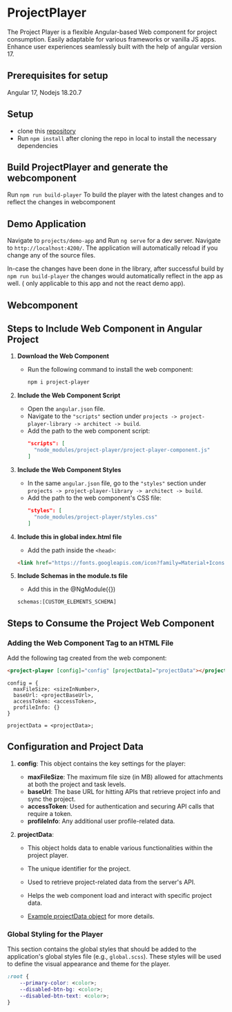 
# ProjectPlayer

The Project Player is a flexible Angular-based Web component for project consumption. Easily adaptable for various frameworks or vanilla JS apps. Enhance user experiences seamlessly built with the help of angular version 17.
## Prerequisites for setup

Angular 17, Nodejs 18.20.7

## Setup

* clone this [repository](https://github.com/ELEVATE-Project/project-player/tree/release-1.0.0)
* Run `npm install` after cloning the repo in local to install the necessary dependencies

## Build ProjectPlayer and generate the webcomponent

Run `npm run build-player` To build the player with the latest changes and to reflect the changes in webcomponent

## Demo Application

Navigate to `projects/demo-app` and Run `ng serve` for a dev server. Navigate to `http://localhost:4200/`. The application will automatically reload if you change any of the source files.

In-case the changes have been done in the library, after successful build by `npm run build-player` the changes would automatically reflect in the app as well. ( only applicable to this app and not the react demo app).

## Webcomponent

## Steps to Include Web Component in Angular Project

1. **Download the Web Component**
   - Run the following command to install the web component:
     ```bash
     npm i project-player
     ```

2. **Include the Web Component Script**
   - Open the `angular.json` file.
   - Navigate to the `"scripts"` section under `projects -> project-player-library -> architect -> build`.
   - Add the path to the web component script:
     ```json
     "scripts": [
       "node_modules/project-player/project-player-component.js"
     ]
     ```

3. **Include the Web Component Styles**
   - In the same `angular.json` file, go to the `"styles"` section under `projects -> project-player-library -> architect -> build`.
   - Add the path to the web component's CSS file:
     ```json
     "styles": [
       "node_modules/project-player/styles.css"
     ]
     ```
4. **Include this in global index.html file**
    - Add the path inside the `<head>`:
    ```html
    <link href="https://fonts.googleapis.com/icon?family=Material+Icons rel="stylesheet">
    ```
5. **Include Schemas in the module.ts file**
    - Add this in the @NgModule({})
    ```
    schemas:[CUSTOM_ELEMENTS_SCHEMA]
    ```
## Steps to Consume the Project Web Component

###  Adding the Web Component Tag to an HTML File
Add the following tag created from the web component:

```html
<project-player [config]="config" [projectData]="projectData"></project-player>
```
```
config = {
  maxFileSize: <sizeInNumber>,
  baseUrl: <projectBaseUrl>,
  accessToken: <accessToken>,
  profileInfo: {}
}
```
```
projectData = <projectData>;
```

## Configuration and Project Data
1. **config**: This object contains the key settings for the player:
   - **maxFileSize**: The maximum file size (in MB) allowed for attachments at both the project and task levels.
   - **baseUrl**: The base URL for hitting APIs that retrieve project info and sync the project.
   - **accessToken**: Used for authentication and securing API calls that require a token.
   - **profileInfo**: Any additional user profile-related data.

2. **projectData**:
   - This object holds data to enable various functionalities within the project player.
   - The unique identifier for the project.
   - Used to retrieve project-related data from the server's API.
   - Helps the web component load and interact with specific project data.

   - [Example projectData object](https://docs.google.com/document/d/1qF9Z-4omKjDtgF0tMIrCHF7CsyAx5hTWT8PT9R5rHpM/edit?usp=sharing) for more details.

### Global Styling for the Player
This section contains the global styles that should be added to the application's global styles file (e.g., `global.scss`). These styles will be used to define the visual appearance and theme for the player.

```css
:root {
    --primary-color: <color>;
    --disabled-btn-bg: <color>;
    --disabled-btn-text: <color>;
}
```
